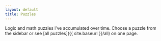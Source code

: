 ```yaml
---
layout: default
title: Puzzles
---
```


Logic and math puzzles I've accumulated over time.
Choose a puzzle from the sidebar or see
[all puzzles]({{ site.baseurl }}/all) on one page.
